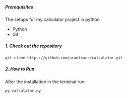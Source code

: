 ##### Prerequisites

The setups for my calculator project in python
- Python
- Git

##### 1. Check out the repository

```bash
git clone https://github.com/arantxacs/calculator.git
```

##### 2. How to Run

After the installation in the terminal run:

```bash
py calculator.py
```
